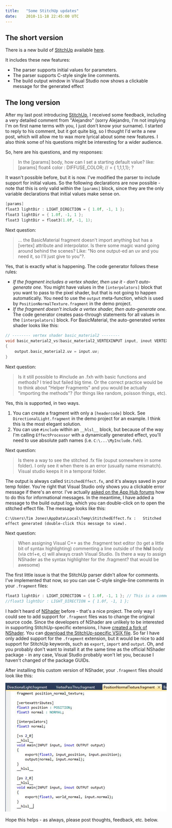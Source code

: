 ```yaml
---
title:   "Some StitchUp updates"
date:    2010-11-18 22:45:00 UTC
---
```


## The short version

There is a new build of [StitchUp](/blog/archive/2010/11/13/introducing-stitchup-generating-shaders-from-hlsl-shader-fragments) available [here](https://github.com/tgjones/stitchup/downloads).

It includes these new features:
* The parser supports initial values for parameters.
* The parser supports C-style single line comments.
* The build output window in Visual Studio now shows a clickable message for the generated effect 

## The long version

After my last post introducing [StitchUp](/blog/archive/2010/11/13/introducing-stitchup-generating-shaders-from-hlsl-shader-fragments), I received some feedback, including a very detailed comment from "Alejandro" (sorry Alejandro, I'm not implying I'm on first name terms with you, I just don't know your surname). I started to reply to his comment, but it got quite big, so I thought I'd write a new post, which will allow me to wax more lyrical about some new features. I also think some of his questions might be interesting for a wider audience.

So, here are his questions, and my responses:

> In the [params] body, how can I set a starting default value? like:
[params]
float4 color : DIFFUSE_COLOR; // = { 1,1,1,1}; ?

It wasn't possible before, but it is now. I've modified the parser to include support for initial values. So the following declarations are now possible - note that this is only valid within the `[params]` block, since they are the only variable declarations that initial values make sense on.

``` c
[params]
float3 lightDir : LIGHT_DIRECTION = { 1.0f, -1, 1 };
float3 lightDir = { 1.0f, -1, 1 };
float3 lightDir = float3(1.0f, -1, 1);
```

Next question:

> ... the BasicMaterial fragment doesn't import anything but has a [vertex] attribute and interpolator. Is there some magic wand going around behind the scenes? Like: "No one output-ed an uv and you need it, so I'll just give to you"?.

Yes, that is exactly what is happening. The code generator follows these rules:

* *If the fragment includes a vertex shader, then use it - don't auto-generate one.* You might have values in the `[interpolators]` block that you want to pass to the pixel shader, but that is not going to happen automatically. You need to use the `output` meta-function, which is used by `PositionNormalTexture.fragment` in the demo project.
* *If the fragment doesn't include a vertex shader, then auto-generate one.* The code generator creates pass-through statements for all values in the `[interpolators]` block. For BasicMaterial, the auto-generated vertex shader looks like this:

``` c
// -------- vertex shader basic_material2 --------
void basic_material2_vs(basic_material2_VERTEXINPUT input, inout VERTEXOUTPUT output)
{
	output.basic_material2.uv = input.uv;
}
```

Next question:

> Is it still possible to #include an .fxh with basic functions and methods? I tried but failed big time. Or the correct practice would be to think about "Helper Fragments" and you would be actually "importing the methods"? (for things like random, poisson things, etc).

Yes, this is supported, in two ways.

1. You can create a fragment with only a `[headercode]` block. See `DirectionalLight.fragment` in the demo project for an example. I think this is the most elegant solution.
2. You can use `#include` within an `__hlsl__` block, but because of the way I'm calling `EffectProcessor` with a dynamically generated effect, you'll need to use absolute path names (i.e. `C:\...\MyInclude.fxh`).

Next question:

> Is there a way to see the stitched .fx file (ouput somewhere in some folder). I only see it when there is an error (usually name mismatch). Visual studio keeps it in a temporal folder.

The output is always called `StitchedEffect.fx`, and it's always saved in your temp folder. You're right that Visual Studio only shows you a clickable error message if there's an error. I've actually [asked on the App Hub forums](http://forums.create.msdn.com/forums/t/66862.aspx) how to do this for informational messages. In the meantime, I have added a message to the build output log, which you can double-click on to open the stitched effect file. The message looks like this:

```
C:\Users\Tim Jones\AppData\Local\Temp\StitchedEffect.fx :	Stitched effect generated (double-click this message to view).
```

Next question:

> When assigning Visual C++ as the .fragment text editor (to get a little bit of syntax highlighting) commenting a line outside of the __hlsl__ body (via ctrl+e, c) will always crash Visual Studio. (Is there a way to assign NShader as the syntax highlighter for the .fragment? that would be awesome)

The first little issue is that the StitchUp parser didn't allow for comments. I've implemented that now, so you can use C-style single-line comments in your `.fragment` files:

``` c
float3 lightDir : LIGHT_DIRECTION = { 1.0f, -1, 1 }; // This is a comment.
//float3 lightDir : LIGHT_DIRECTION = { 1.0f, -1, 1 };
```

I hadn't heard of [NShader](http://nshader.codeplex.com/) before - that's a nice project. The only way I could see to add support for `.fragment` files was to change the original source code. Since the developers of NShader are unlikely to be interested in supporting StitchUp-specific extensions, I have [created a fork of NShader](https://github.com/tgjones/nshader-stitchup). You can [download the StitchUp-specific VSIX file](https://github.com/tgjones/nshader-stitchup/downloads). So far I have only added support for the `.fragment` extension, but it would be nice to add support for StitchUp keywords, such as `export`, `import` and `output`. Oh, and you probably don't want to install it at the same time as the official NShader package - in any case, Visual Studio probably won't let you, because I haven't changed of the package GUIDs.

After installing this custom version of NShader, your `.fragment` files should look like this:

![](/assets/posts/stitchup5.jpg)

Hope this helps - as always, please post thoughts, feedback, etc. below.